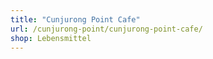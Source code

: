 ```yaml
---
title: "Cunjurong Point Cafe"
url: /cunjurong-point/cunjurong-point-cafe/
shop: Lebensmittel
---
```

